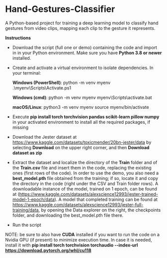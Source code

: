 # Hand-Gestures-Classifier
A Python-based project for training a deep learning model to classify hand gestures from video clips, mapping each clip to the gesture it represents.

__Instructions__
- Download the script (full one or demo) containing the code and import in in your Python environment. Make sure you have __Python 3.8 or newer__ installed.
  
- Create and activate a virtual environment to isolate dependencies. In your terminal:
  
  __Windows (PowerShell)__: python -m venv myenv
  .\myenv\Scripts\Activate.ps1
  
  __Windows (cmd)__:
  python -m venv myenv
  myenv\Scripts\activate.bat
  
  __macOS/Linux__:
  python3 -m venv myenv
  source myenv/bin/activate

- Execute __pip install torch torchvision pandas scikit-learn pillow numpy__ in your activated environment to install all the required packages, if missing
  
- Download the Jester dataset at https://www.kaggle.com/datasets/toxicmender/20bn-jester/data by selecting __Download__ on the upper right corner, and then __Download dataset as zip__
  
- Extract the dataset and localize the directory of the __Train__ folder and of the __Train.csv__ file and insert them in the code, replacing the existing ones (first rows of the code). In order to use the demo, you also need a __best_model.pth__ file obtained from the training; if so, locate it and copy the directory in the code (right under the CSV and Train folder rows). A downloadable instance of the model, trained on 1 epoch, can be found at (https://www.kaggle.com/datasets/alexscience12993/jester-trained-model-1-epoch/data). A model that completed training can be found at https://www.kaggle.com/datasets/alexscience12993/jester-full-training/data, by opening the Data explorer on the right, the checkpoints folder, and downloading the best_model.pth file there.
- Run the script

NOTE: be sure to also have __CUDA__ installed if you want to run the code on a Nvidia GPU (if present) to minimize execution time. In case it is needed, install it with __pip install torch torchvision torchaudio --index-url https://download.pytorch.org/whl/cu118__
